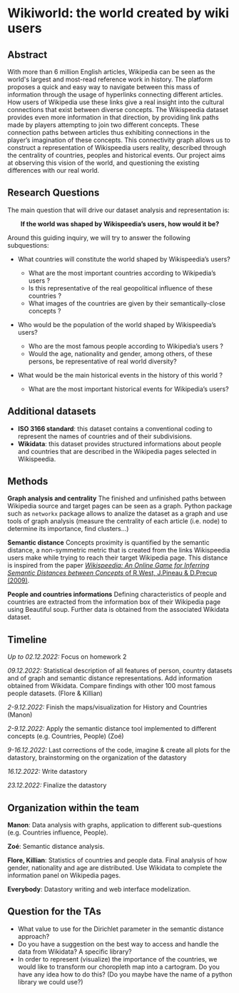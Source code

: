 # Wikiworld: the world created by wiki users

## Abstract

With more than 6 million English articles, Wikipedia can be seen as the world's largest and most-read reference work in history. The platform proposes a quick and easy way to navigate between this mass of information through the usage of hyperlinks connecting different articles. How users of Wikipedia use these links give a real insight into the cultural connections that exist between diverse concepts. The Wikispeedia dataset provides even more information in that direction, by providing link paths made by players attempting to join two different concepts. These connection paths between articles thus exhibiting connections in the player’s imagination of these concepts. This connectivity graph allows us to construct a representation of Wikispeedia users reality, described through the centrality of countries, peoples and historical events. Our project aims at observing this vision of the world, and questioning the existing differences with our real world.

## Research Questions

The main question that will drive our dataset analysis and representation is:

<p align="center">
<strong>If the world was shaped by Wikispeedia’s users, how would it be?</strong>
</p>

Around this guiding inquiry, we will try to answer the following subquestions:

- What countries will constitute the world shaped by Wikispeedia’s users?
    - What are the most important countries according to Wikipedia’s users ?
    - Is this representative of the real geopolitical influence of these countries ?
    - What images of the countries are given by their semantically-close concepts ?

- Who would be the population of the world shaped by Wikispeedia’s users?
    - Who are the most famous people according to Wikipedia’s users ?
    - Would the age, nationality and gender, among others, of these persons, be representative of real world diversity?

- What would be the main historical events in the history of this world ?
    - What are the most important historical events for Wikipedia’s users?

## Additional datasets
- **ISO 3166 standard**: this dataset contains a conventional coding to represent the names of countries and of their subdivisions.
- **Wikidata**: this dataset provides structured informations about people and countries that are described in the Wikipedia pages selected in Wikispeedia.

## Methods
**Graph analysis and centrality**
The finished and unfinished paths between Wikipedia source and target pages can be seen as a graph. Python package such as `networkx` package allows to analize the dataset as a graph and use tools of graph analysis (measure the centrality of each article (i.e. node) to determine its importance, find clusters...)

**Semantic distance**
Concepts proximity is quantified by the semantic distance, a non-symmetric metric that is created from the links Wikispeedia users make while trying to reach their target Wikipedia page. This distance is inspired from the paper [*Wikispeedia: An Online Game for Inferring Semantic Distances between Concepts* of R.West, J.Pineau & D.Precup (2009)]([[http://ipython.readthedocs.org/en/stable/interactive/magics.html](http://infolab.stanford.edu/~west1/pubs/West-Pineau-Precup_IJCAI-09.pdf)](http://infolab.stanford.edu/~west1/pubs/West-Pineau-Precup_IJCAI-09.pdf)).

**People and countries informations**
Defining characteristics of people and countries are extracted from the information box of their Wikipedia page using Beautiful soup. Further data is obtained from the associated Wikidata dataset.


## Timeline

*Up to 02.12.2022:* Focus on homework 2

*09.12.2022:* Statistical description of all features of person, country datasets and of graph and semantic distance representations. Add information obtained from Wikidata. Compare findings with other 100 most famous people datasets. (Flore & Killian)

*2-9.12.2022:* Finish the maps/visualization for History and Countries (Manon)

*2-9.12.2022:* Apply the semantic distance tool implemented to different concepts (e.g. Countries, People) (Zoé)

*9-16.12.2022:* Last corrections of the code, imagine & create all plots for the datastory, brainstorming on the organization of the datastory

*16.12.2022:* Write datastory

*23.12.2022:* Finalize the datastory

## Organization within the team

**Manon**: Data analysis with graphs, application to different sub-questions (e.g. Countries influence, People).

**Zoé**: Semantic distance analysis.

**Flore, Killian**: Statistics of countries and people data. Final analysis of how gender, nationality and age are distributed. Use Wikidata to complete the information panel on Wikipedia pages.

**Everybody**: Datastory writing and web interface modelization.

## Question for the TAs

- What value to use for the Dirichlet parameter in the semantic distance approach?
- Do you have a suggestion on the best way to access and handle the data from Wikidata? A specific library? 
- In order to represent (visualize) the importance of the countries, we would like to transform our choropleth map into a cartogram. Do you have any idea how to do this? (Do you maybe have the name of a python library we could use?)

